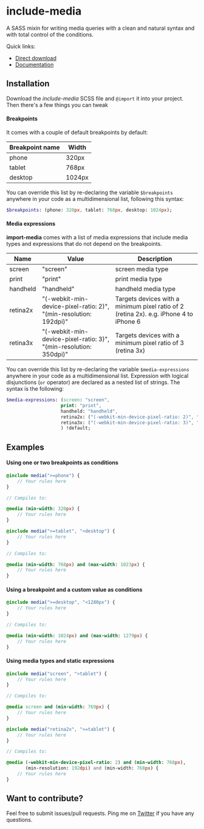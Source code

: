 # include-media
A SASS mixin for writing media queries with a clean and natural syntax and with total control of the conditions. 

Quick links: 
- [Direct download](https://raw.githubusercontent.com/eduardoboucas/include-media/master/dist/_include-media.scss)
- [Documentation](http://eduardoboucas.com/include-media/doc/)

## Installation
Download the *include-media* SCSS file and `@import` it into your project. Then there's a few things you can tweak

#### Breakpoints
It comes with a couple of default breakpoints by default:

| Breakpoint name | Width  |
|-----------------|--------|
| phone           | 320px  |
| tablet          | 768px  |
| desktop         | 1024px |

You can override this list by re-declaring the variable `$breakpoints` anywhere in your code as a multidimensional list, following this syntax:

``` sass
$breakpoints: (phone: 320px, tablet: 768px, desktop: 1024px);
```

#### Media expressions
**import-media** comes with a list of media expressions that include media types and expressions that do not depend on the breakpoints.

| Name     | Value                                                              | Description                                                                            |
|----------|--------------------------------------------------------------------|----------------------------------------------------------------------------------------|
| screen   | "screen"                                                           | screen media type                                                                      |
| print    | "print"                                                            | print media type                                                                       |
| handheld | "handheld"                                                         | handheld media type                                                                    |
| retina2x | "(-webkit-min-device-pixel-ratio: 2)",  "(min-resolution: 192dpi)" | Targets devices with a minimum pixel ratio of 2 (retina 2x). e.g. iPhone 4 to iPhone 6 |
| retina3x | "(-webkit-min-device-pixel-ratio: 3)",  "(min-resolution: 350dpi)" | Targets devices with a minimum pixel ratio of 3 (retina 3x)                            |

You can override this list by re-declaring the variable `$media-expressions` anywhere in your code as a multidimensional list. Expression with logical disjunctions (`or` operator) are declared as a nested list of strings. The syntax is the following:

``` sass
$media-expressions: (screen: "screen", 
                    print: "print", 
                    handheld: "handheld",
                    retina2x: ("(-webkit-min-device-pixel-ratio: 2)", "(min-resolution: 192dpi)"), 
                    retina3x: ("(-webkit-min-device-pixel-ratio: 3)", "(min-resolution: 350dpi)")
                    ) !default;
```

## Examples

#### Using one or two breakpoints as conditions

``` sass
@include media(">=phone") {
	// Your rules here
}

// Compiles to:

@media (min-width: 320px) {
	// Your rules here
}
```

``` sass
@include media(">=tablet", "<desktop") {
	// Your rules here
}

// Compiles to:

@media (min-width: 768px) and (max-width: 1023px) {
	// Your rules here
}
```

#### Using a breakpoint and a custom value as conditions

``` sass
@include media(">=desktop", "<1280px") {
	// Your rules here
}

// Compiles to:

@media (min-width: 1024px) and (max-width: 1279px) {
	// Your rules here
}
```

#### Using media types and static expressions
``` sass
@include media("screen", ">tablet") {
	// Your rules here
}

// Compiles to:

@media screen and (min-width: 769px) {
	// Your rules here
}
```

``` sass
@include media("retina2x", ">=tablet") {
	// Your rules here
}

// Compiles to:

@media (-webkit-min-device-pixel-ratio: 2) and (min-width: 768px),
	   (min-resolution: 192dpi) and (min-width: 768px) {
	// Your rules here
}
```

## Want to contribute?
Feel free to submit issues/pull requests. Ping me on [Twitter](https://twitter.com/eduardoboucas) if you have any questions.